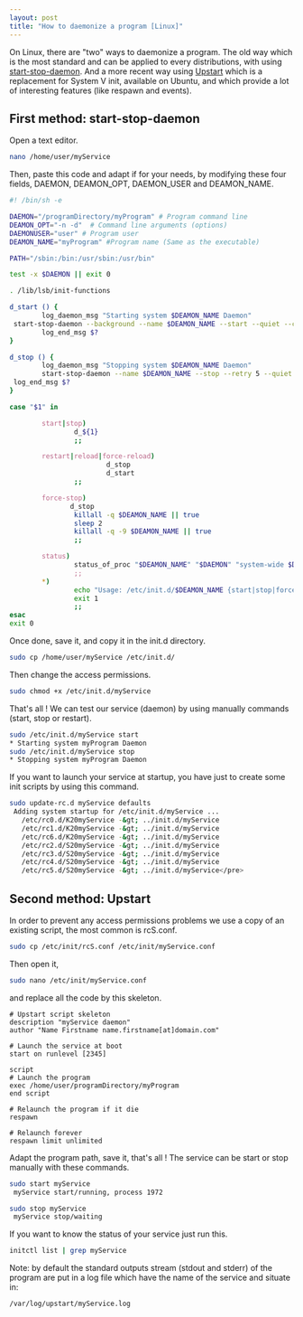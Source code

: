 ```yaml
---
layout: post
title: "How to daemonize a program [Linux]"
---
```


On Linux, there are "two" ways to daemonize a program. The old way which is the most standard and can be applied to every distributions, with using [start-stop-daemon](http://manpages.ubuntu.com/manpages/lucid/fr/man8/start-stop-daemon.8.html). And a more recent way using [Upstart](http://upstart.ubuntu.com/) which is a replacement for System V init, available on Ubuntu, and which provide a lot of interesting features (like respawn and events).
## First method: start-stop-daemon
Open a text editor.
```bash
nano /home/user/myService
```
Then, paste this code and adapt if for your needs, by modifying these four fields, DAEMON, DEAMON_OPT, DAEMON_USER and DEAMON_NAME.
```bash
#! /bin/sh -e

DAEMON="/programDirectory/myProgram" # Program command line
DEAMON_OPT="-n -d"  # Command line arguments (options)
DAEMONUSER="user" # Program user
DEAMON_NAME="myProgram" #Program name (Same as the executable)

PATH="/sbin:/bin:/usr/sbin:/usr/bin"

test -x $DAEMON || exit 0

. /lib/lsb/init-functions

d_start () {
        log_daemon_msg "Starting system $DEAMON_NAME Daemon"
 start-stop-daemon --background --name $DEAMON_NAME --start --quiet --chuid $DAEMONUSER --exec $DAEMON -- $DEAMON_OPT
        log_end_msg $?
}

d_stop () {
        log_daemon_msg "Stopping system $DEAMON_NAME Daemon"
        start-stop-daemon --name $DEAMON_NAME --stop --retry 5 --quiet --name $DEAMON_NAME
 log_end_msg $?
}

case "$1" in

        start|stop)
                d_${1}
                ;;

        restart|reload|force-reload)
                        d_stop
                        d_start
                ;;

        force-stop)
               d_stop
                killall -q $DEAMON_NAME || true
                sleep 2
                killall -q -9 $DEAMON_NAME || true
                ;;

        status)
                status_of_proc "$DEAMON_NAME" "$DAEMON" "system-wide $DEAMON_NAME" &amp;&amp; exit 0 || exit $?
                ;;
        *)
                echo "Usage: /etc/init.d/$DEAMON_NAME {start|stop|force-stop|restart|reload|force-reload|status}"
                exit 1
                ;;
esac
exit 0
```
Once done, save it, and copy it in the init.d directory.
```bash
sudo cp /home/user/myService /etc/init.d/
```
Then change the access permissions.
```bash
sudo chmod +x /etc/init.d/myService
```
That's all !
We can test our service (daemon) by using manually commands (start, stop or restart).
```bash
sudo /etc/init.d/myService start
* Starting system myProgram Daemon
sudo /etc/init.d/myService stop
* Stopping system myProgram Daemon
```
If you want to launch your service at startup, you have just to create some init scripts by using this command.
```bash
sudo update-rc.d myService defaults
 Adding system startup for /etc/init.d/myService ...
   /etc/rc0.d/K20myService -&gt; ../init.d/myService 
   /etc/rc1.d/K20myService -&gt; ../init.d/myService
   /etc/rc6.d/K20myService -&gt; ../init.d/myService
   /etc/rc2.d/S20myService -&gt; ../init.d/myService
   /etc/rc3.d/S20myService -&gt; ../init.d/myService
   /etc/rc4.d/S20myService -&gt; ../init.d/myService
   /etc/rc5.d/S20myService -&gt; ../init.d/myService</pre>
```
## Second method: Upstart
In order to prevent any access permissions problems we use a copy of an existing script, the most common is rcS.conf.
```bash
sudo cp /etc/init/rcS.conf /etc/init/myService.conf
```
Then open it,
```bash
sudo nano /etc/init/myService.conf
```
and replace all the code by this skeleton.
```
# Upstart script skeleton
description "myService daemon"
author "Name Firstname name.firstname[at]domain.com"

# Launch the service at boot
start on runlevel [2345]

script
# Launch the program
exec /home/user/programDirectory/myProgram
end script

# Relaunch the program if it die
respawn

# Relaunch forever
respawn limit unlimited
```
Adapt the program path, save it, that's all !
The service can be start or stop manually with these commands.
```bash
sudo start myService
 myService start/running, process 1972

sudo stop myService
 myService stop/waiting
```
If you want to know the status of your service just run this.
```bash
initctl list | grep myService
```
Note: by default the standard outputs stream (stdout and stderr) of the program are put in a log file which have the name of the service and situate in:
```bash
/var/log/upstart/myService.log
```
